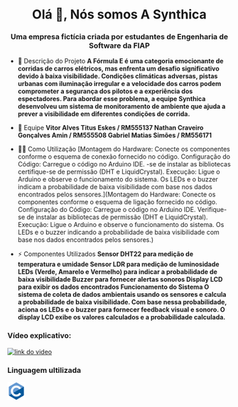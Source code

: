 <h1 align="center">Olá 👋, Nós somos A Synthica</h1>
<h3 align="center">Uma empresa fictícia criada por estudantes de Engenharia de Software da FIAP</h3>

- :telescope: Descrição do Projeto **A Fórmula E é uma categoria emocionante de corridas de carros elétricos, mas enfrenta um desafio significativo devido à baixa visibilidade. Condições climáticas adversas, pistas urbanas com iluminação irregular e a velocidade dos carros podem comprometer a segurança dos pilotos e a experiência dos espectadores. Para abordar esse problema, a equipe Synthica desenvolveu um sistema de monitoramento de ambiente que ajuda a prever a visibilidade em diferentes condições de corrida.**

- :handshake: Equipe **Vitor Alves Titus Eskes / RM555137 Nathan Craveiro Gonçalves Amin / RM555508 Gabriel Matias Simões / RM556171**

- :man_technologist: Como Utilização [Montagem do Hardware: Conecte os componentes conforme o esquema de conexão fornecido no código. Configuração do Código: Carregue o código no Arduino IDE. -se de instalar as bibliotecas certifique-se de permissão (DHT e LiquidCrystal). Execução: Ligue o Arduino e observe o funcionamento do sistema. Os LEDs e o buzzer indicam a probabilidade de baixa visibilidade com base nos dados encontrados pelos sensores.](Montagem do Hardware: Conecte os componentes conforme o esquema de ligação fornecido no código. Configuração do Código: Carregue o código no Arduino IDE. Verifique-se de instalar as bibliotecas de permissão (DHT e LiquidCrystal). Execução: Ligue o Arduino e observe o funcionamento do sistema. Os LEDs e o buzzer indicando a probabilidade de baixa visibilidade com base nos dados encontrados pelos sensores.)

- :zap: Componentes Utilizados **Sensor DHT22 para medição de temperatura e umidade Sensor LDR para medição de luminosidade LEDs (Verde, Amarelo e Vermelho) para indicar a probabilidade de baixa visibilidade Buzzer para fornecer alertas sonoros Display LCD para exibir os dados encontrados Funcionamento do Sistema O sistema de coleta de dados ambientais usando os sensores e calcula a probabilidade de baixa visibilidade. Com base nessa probabilidade, aciona os LEDs e o buzzer para fornecer feedback visual e sonoro. O display LCD exibe os valores calculados e a probabilidade calculada.**


<h3 align="left">Vídeo explicativo:</h3>
<p align="left">
<a href="https://www.youtube.com/c/link do video" target="blank"><img align="center" src="https://raw.githubusercontent.com/rahuldkjain/github-profile-readme-generator/master/src/images/icons/Social/youtube.svg" alt="link do video" height="30" width="40" /></a>
</p>

<h3 align="left">Linguagem ultilizada</h3>
<p align="left"> <a href="https://www.cprogramming.com/" target="_blank" rel="noreferrer"> <img src="https://raw.githubusercontent.com/devicons/devicon/master/icons/c/c-original.svg" alt="c" width="40" height="40"/> </a> </p>
